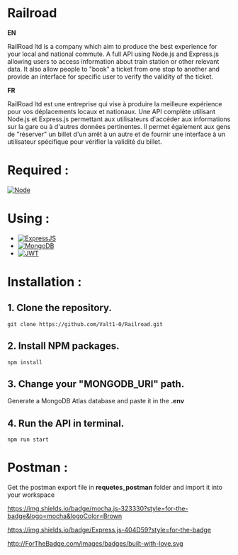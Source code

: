 <a name="readme-top"></a>

# Railroad

**EN**

RailRoad ltd is a company which aim to produce the best experience for your local and national commute.
A full API using Node.js and Express.js allowing users to access information about train station or other relevant data.
It also allow people to "book" a ticket from one stop to another and provide an interface for specific user to verify the validity of the ticket.

**FR**

RailRoad ltd est une entreprise qui vise à produire la meilleure expérience pour vos déplacements locaux et nationaux.
Une API complète utilisant Node.js et Express.js permettant aux utilisateurs d'accéder aux informations sur la gare ou à d'autres données pertinentes.
Il permet également aux gens de "réserver" un billet d'un arrêt à un autre et de fournir une interface à un utilisateur spécifique pour vérifier la validité du billet.

# Required :

[![Node][Node.js]][Node-url]


# Using :


* [![ExpressJS][Express]][Express-url]
* [![MongoDB][MongoDB]][MongoDB-url]
* [![JWT][JWT]][JWT-url]

# Installation :
## 1. Clone the repository.
```
git clone https://github.com/Valt1-0/Railroad.git
```

## 2. Install NPM packages.
```
npm install
```

## 3. Change your "MONGODB_URI" path.
Generate a MongoDB Atlas database and paste it in the **.env**

## 4. Run the API in terminal.
```
npm run start
```

# Postman :
Get the postman export file in **requetes_postman** folder and import it into your workspace


<!-- <p align="right">(<a href="#readme-top">back to top</a>)</p> -->


[Node.js]: https://img.shields.io/badge/Node.js-43853D?style=for-the-badge&logo=node.js&logoColor=white
[Node-url]: https://nodejs.org/fr/

[Express]: https://img.shields.io/badge/Express.js-404D59?style=for-the-badge
[Express-url]: https://expressjs.com/fr/

[MongoDB]: https://img.shields.io/badge/MongoDB-4EA94B?style=for-the-badge&logo=mongodb&logoColor=white
[MongoDB-url]: https://www.mongodb.com/

[JWT]:https://img.shields.io/badge/json%20web%20tokens-323330?style=for-the-badge&logo=json-web-tokens&logoColor=pink
[JWT-url]: https://jwt.io/introduction


https://img.shields.io/badge/mocha.js-323330?style=for-the-badge&logo=mocha&logoColor=Brown



https://img.shields.io/badge/Express.js-404D59?style=for-the-badge

http://ForTheBadge.com/images/badges/built-with-love.svg
